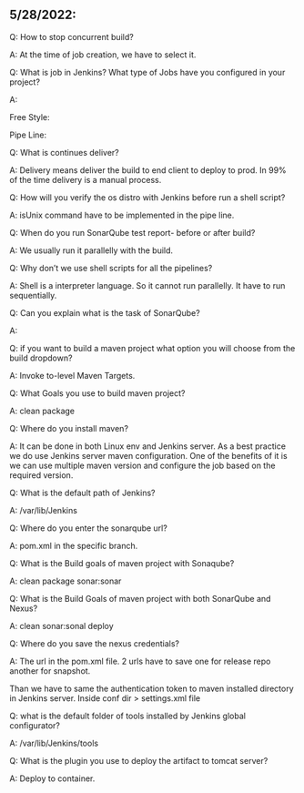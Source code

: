 ## 5/28/2022:

Q: How to stop concurrent build?

A: At the time of job creation, we have to select it.

Q: What is job in Jenkins? What type of Jobs have you configured in your
project?

A:

Free Style:

Pipe Line:

Q: What is continues deliver?

A: Delivery means deliver the build to end client to deploy to prod. In
99% of the time delivery is a manual process.

Q: How will you verify the os distro with Jenkins before run a shell
script?

A: isUnix command have to be implemented in the pipe line.

Q: When do you run SonarQube test report- before or after build?

A: We usually run it parallelly with the build.

Q: Why don’t we use shell scripts for all the pipelines?

A: Shell is a interpreter language. So it cannot run parallelly. It have
to run sequentially.

Q: Can you explain what is the task of SonarQube?

A:

Q: if you want to build a maven project what option you will choose from
the build dropdown?

A: Invoke to-level Maven Targets.

Q: What Goals you use to build maven project?

A: clean package

Q: Where do you install maven?

A: It can be done in both Linux env and Jenkins server. As a best
practice we do use Jenkins server maven configuration. One of the
benefits of it is we can use multiple maven version and configure the
job based on the required version.

Q: What is the default path of Jenkins?

A: /var/lib/Jenkins

Q: Where do you enter the sonarqube url?

A: pom.xml in the specific branch.

Q: What is the Build goals of maven project with Sonaqube?

A: clean package sonar:sonar

Q: What is the Build Goals of maven project with both SonarQube and
Nexus?

A: clean sonar:sonal deploy

Q: Where do you save the nexus credentials?

A: The url in the pom.xml file. 2 urls have to save one for release repo
another for snapshot.

Than we have to same the authentication token to maven installed
directory in Jenkins server. Inside conf dir \> settings.xml file

Q: what is the default folder of tools installed by Jenkins global
configurator?

A: /var/lib/Jenkins/tools

Q: What is the plugin you use to deploy the artifact to tomcat server?

A: Deploy to container.
